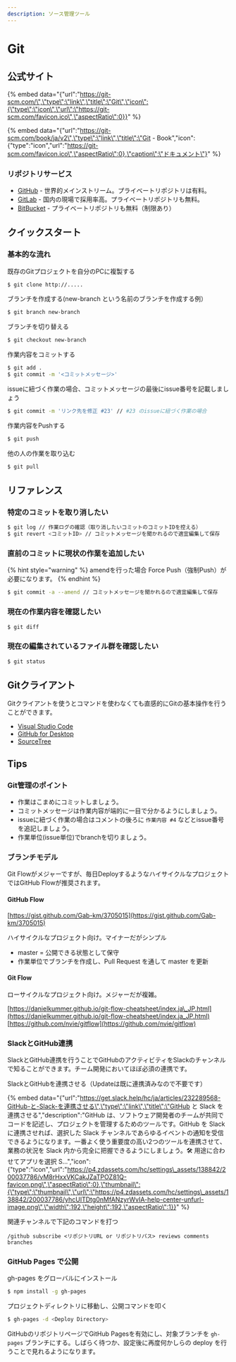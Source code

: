 ```yaml
---
description: ソース管理ツール
---
```


# Git

## 公式サイト

{% embed data="{\"url\":\"https://git-scm.com/\",\"type\":\"link\",\"title\":\"Git\",\"icon\":{\"type\":\"icon\",\"url\":\"https://git-scm.com/favicon.ico\",\"aspectRatio\":0}}" %}

{% embed data="{\"url\":\"https://git-scm.com/book/ja/v2\",\"type\":\"link\",\"title\":\"Git - Book\",\"icon\":{\"type\":\"icon\",\"url\":\"https://git-scm.com/favicon.ico\",\"aspectRatio\":0},\"caption\":\"ドキュメント\"}" %}

### リポジトリサービス

* [GitHub](https://github.com) - 世界的メインストリーム。プライベートリポジトリは有料。
* [GitLab](https://about.gitlab.com/) - 国内の現場で採用率高。プライベートリポジトリも無料。
* [BitBucket](https://bitbucket.org/product) - プライベートリポジトリも無料（制限あり）

## クイックスタート

### 基本的な流れ

既存のGitプロジェクトを自分のPCに複製する

```bash
$ git clone http://.....
```

ブランチを作成する\(new-branch という名前のブランチを作成する例）

```bash
$ git branch new-branch
```

 ブランチを切り替える

```bash
$ git checkout new-branch
```

作業内容をコミットする

```bash
$ git add .
$ git commit -m '<コミットメッセージ>'
```

issueに紐づく作業の場合、コミットメッセージの最後にissue番号を記載しましょう

```bash
$ git commit -m 'リンク先を修正 #23' // #23 のissueに紐づく作業の場合
```

作業内容をPushする

```bash
$ git push
```

他の人の作業を取り込む

```bash
$ git pull
```

## リファレンス

### 特定のコミットを取り消したい

```bash
$ git log // 作業ログの確認（取り消したいコミットのコミットIDを控える）
$ git revert <コミットID> // コミットメッセージを聞かれるので適宜編集して保存
```

### 直前のコミットに現状の作業を追加したい

{% hint style="warning" %}
amendを行った場合 Force Push（強制Push）が必要になります。
{% endhint %}

```bash
$ git commit -a --amend // コミットメッセージを聞かれるので適宜編集して保存
```

### 現在の作業内容を確認したい

```bash
$ git diff
```

### 現在の編集されているファイル群を確認したい

```bash
$ git status
```

## Gitクライアント

Gitクライアントを使うとコマンドを使わなくても直感的にGitの基本操作を行うことができます。

* [Visual Studio Code](https://code.visualstudio.com/docs/editor/versioncontrol)
* [GitHub for Desktop](https://desktop.github.com/)
* [SourceTree](https://www.sourcetreeapp.com/)

## Tips

### Git管理のポイント

* 作業はこまめにコミットしましょう。
* コミットメッセージは作業内容が端的に一目で分かるようにしましょう。
* issueに紐づく作業の場合はコメントの後ろに `作業内容 #4` などとissue番号を追記しましょう。
* 作業単位\(issue単位\)でbranchを切りましょう。

### ブランチモデル

Git Flowがメジャーですが、毎日DeployするようなハイサイクルなプロジェクトではGitHub Flowが推奨されます。

#### GitHub Flow

[https://gist.github.com/Gab-km/3705015](https://gist.github.com/Gab-km/3705015)

ハイサイクルなプロジェクト向け。マイナーだがシンプル

* master = 公開できる状態として保守
* 作業単位でブランチを作成し、Pull Request を通して master を更新

#### Git Flow

ローサイクルなプロジェクト向け。メジャーだが複雑。

[https://danielkummer.github.io/git-flow-cheatsheet/index.ja\_JP.html](https://danielkummer.github.io/git-flow-cheatsheet/index.ja_JP.html) [https://github.com/nvie/gitflow](https://github.com/nvie/gitflow)

### SlackとGitHub連携

SlackとGitHub連携を行うことでGitHubのアクティビティをSlackのチャンネルで知ることができます。チーム開発においてほぼ必須の連携です。

SlackとGitHubを連携させる（Updateは既に連携済みなので不要です）

{% embed data="{\"url\":\"https://get.slack.help/hc/ja/articles/232289568-GitHub-と-Slack-を連携させる\",\"type\":\"link\",\"title\":\"GitHub と Slack を連携させる\",\"description\":\"GitHub は、ソフトウェア開発者のチームが共同でコードを記述し、プロジェクトを管理するためのツールです。GitHub を Slack に連携させれば、選択した Slack チャンネルであらゆるイベントの通知を受信できるようになります。一番よく使う重要度の高い2つのツールを連携させて、業務の状況を Slack 内から完全に把握できるようにしましょう。🛠  用途に合わせてアプリを選択   S...\",\"icon\":{\"type\":\"icon\",\"url\":\"https://p4.zdassets.com/hc/settings\_assets/138842/200037786/vM8rHxxVKCakJZaTPOZ81Q-favicon.png\",\"aspectRatio\":0},\"thumbnail\":{\"type\":\"thumbnail\",\"url\":\"https://p4.zdassets.com/hc/settings\_assets/138842/200037786/yhcUITDtg0nMfANzyrWvIA-help-center-unfurl-image.png\",\"width\":192,\"height\":192,\"aspectRatio\":1}}" %}

関連チャンネルで下記のコマンドを打つ

```
/github subscribe <リポジトリURL or リポジトリパス> reviews comments branches
```

### GitHub Pages で公開

gh-pages をグローバルにインストール

```bash
$ npm install -g gh-pages
```

プロジェクトディレクトリに移動し、公開コマンドを叩く

```bash
$ gh-pages -d <Deploy Directory>
```

GitHubのリポジトリページでGitHub Pagesを有効にし、対象ブランチを `gh-pages` ブランチにする。しばらく待つか、設定後に再度何かしらの deploy を行うことで見れるようになります。

